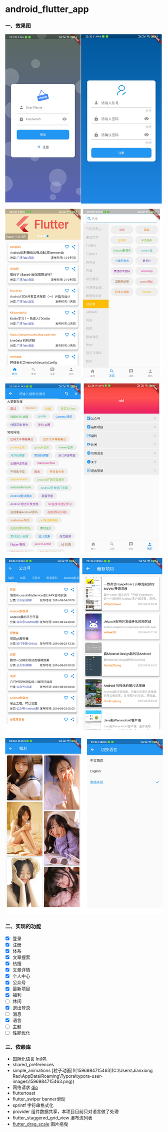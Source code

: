 # android_flutter_app

### **一、效果图**

![Flutter](https://github.com/raojianxiong/android_flutter_app/blob/master/screenshots/A.png)

![Flutter](https://github.com/raojianxiong/android_flutter_app/blob/master/screenshots/B.png)

![Flutter](https://github.com/raojianxiong/android_flutter_app/blob/master/screenshots/C.png)

![Flutter](https://github.com/raojianxiong/android_flutter_app/blob/master/screenshots/D.png)

![Flutter](https://github.com/raojianxiong/android_flutter_app/blob/master/screenshots/E.png)

### **二、实现的功能**

- [x] 登录
- [x] 注册
- [x] 体系
- [x] 文章搜索
- [x] 热搜
- [x] 文章详情
- [x] 个人中心
- [x] 公众号
- [x] 最新项目
- [x] 福利
- [ ] 休闲
- [x] 退出登录
- [ ] 消息
- [x] 语言
- [ ] 主题
- [ ] 性能优化

### **三、依赖库**

- 国际化语言   [Intl包](https://book.flutterchina.club/chapter13/)
- shared_preferences
- simple_animations [粒子动画](![1596984715463](C:\Users\Jianxiong Rao\AppData\Roaming\Typora\typora-user-images\1596984715463.png))
- 网络请求  [dio](https://book.flutterchina.club/chapter11/dio.html)
- fluttertoast
- flutter_swiper banner滑动
- sprintf  字符串格式化
- provider  组件数据共享，本项目目前只对语言做了处理
- flutter_staggered_grid_view 瀑布流列表
- [flutter_drag_scale](https://github.com/LiuC520/flutter_drag_scale.git)  图片拖曳
